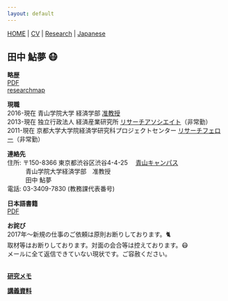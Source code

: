 ```yaml
---
layout: default
---
```


[HOME](/index.md) | [CV](/cv.md) | [Research](/research.md) | [Japanese](/japanese.md) 

[](#)

田中 鮎夢 😷
-----


**略歴**  
[PDF](/cv_tanaka.pdf)  
[researchmap](https://researchmap.jp/ayumu-tanaka)

**現職**  
2016-現在 青山学院大学 経済学部 [准教授](https://raweb1.jm.aoyama.ac.jp/aguhp/KgApp?kyoinId=ymboyooyggy)  
2013-現在 独立行政法人 経済産業研究所 [リサーチアソシエイト](https://www.rieti.go.jp/users/tanaka-ayumu/)（非常勤）  
2011-現在 京都大学大学院経済学研究科プロジェクトセンター [リサーチフェロー](http://www.econ.kyoto-u.ac.jp/projectcenter/fellow/)（非常勤）  
  
**連絡先**  
住所: 〒150-8366 東京都渋谷区渋谷4-4-25　 [青山キャンパス](https://www.aoyama.ac.jp/outline/campus/aoyama.html)  
　　　青山学院大学経済学部　准教授　  
　　　田中 鮎夢 　　  
電話: 03-3409-7830 (教務課代表番号)  

**日本語書籍**  
[PDF](/jpub.pdf)  


**お詫び**   
2017年〜新規の仕事のご依頼は原則お断りしております。🐈<br>
取材等はお断りしております。対面の会合等は控えております。😷<br>
メールに全て返信できていない現状です。ご容赦ください。<br>
[](お会いしたことがない方からのメールには返信致しません。)<br>

**[研究メモ](Notes/notes.md)**

**[講義資料](teaching/readme.md)**
